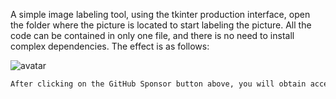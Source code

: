  A simple image labeling tool, using the tkinter production interface, open the folder where the picture is located to start labeling the picture. All the code can be contained in only one file, and there is no need to install complex dependencies. The effect is as follows:  

 ![avatar]( fecc9226fe894b6697d09f5378bf3e16.jpeg) 

  ```python  
After clicking on the GitHub Sponsor button above, you will obtain access permissions to my private code repository ( https://github.com/slowlon/my_code_bar ) to view this blog code. By searching the code number of this blog, you can find the code you need, code number is: 2024020309574668039
  ```  
